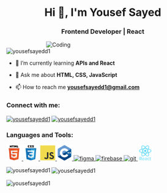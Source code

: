 <h1 align="center">Hi 👋, I'm Yousef Sayed</h1>
<h3 align="center">Frontend Developer | React</h3>
<img align="right" alt="Coding" width="400" src="https://media0.giphy.com/media/13HgwGsXF0aiGY/giphy.gif">

<p align="left"> <img src="https://komarev.com/ghpvc/?username=yousefsayedd1&label=Profile%20views&color=0e75b6&style=flat" alt="yousefsayedd1" /> </p>

- 🌱 I’m currently learning **APIs and React**

- 💬 Ask me about **HTML, CSS, JavaScript**

- 📫 How to reach me **yousefsayedd1@gmail.com**

<h3 align="left">Connect with me:</h3>
<p align="left">
<a href="https://linkedin.com/in/yousefsayedd1" target="blank"><img align="center" src="https://raw.githubusercontent.com/rahuldkjain/github-profile-readme-generator/master/src/images/icons/Social/linked-in-alt.svg" alt="yousefsayedd1" height="30" width="40" /></a>
<a href="https://www.leetcode.com/yousefsayedd1" target="blank"><img align="center" src="https://raw.githubusercontent.com/rahuldkjain/github-profile-readme-generator/master/src/images/icons/Social/leet-code.svg" alt="yousefsayedd1" height="30" width="40" /></a>
</p>

<h3 align="left">Languages and Tools:</h3>
<p align="left">  <a href="https://www.w3.org/html/" target="_blank" rel="noreferrer"> <img src="https://raw.githubusercontent.com/devicons/devicon/master/icons/html5/html5-original-wordmark.svg" alt="html5" width="40" height="40"/> </a>  <a href="https://www.w3schools.com/css/" target="_blank" rel="noreferrer"> <img src="https://raw.githubusercontent.com/devicons/devicon/master/icons/css3/css3-original-wordmark.svg" alt="css3" width="40" height="40"/> </a> <a href="https://developer.mozilla.org/en-US/docs/Web/JavaScript" target="_blank" rel="noreferrer"> <img src="https://raw.githubusercontent.com/devicons/devicon/master/icons/javascript/javascript-original.svg" alt="javascript" width="40" height="40"/> </a> <a href="https://www.w3schools.com/cpp/" target="_blank" rel="noreferrer"> <img src="https://raw.githubusercontent.com/devicons/devicon/master/icons/cplusplus/cplusplus-original.svg" alt="cplusplus" width="40" height="40"/> </a> <a href="https://www.figma.com/" target="_blank" rel="noreferrer"> <img src="https://www.vectorlogo.zone/logos/figma/figma-icon.svg" alt="figma" width="40" height="40"/> </a> <a href="https://firebase.google.com/" target="_blank" rel="noreferrer"> <img src="https://www.vectorlogo.zone/logos/firebase/firebase-icon.svg" alt="firebase" width="40" height="40"/> </a> <a href="https://git-scm.com/" target="_blank" rel="noreferrer"> <img src="https://www.vectorlogo.zone/logos/git-scm/git-scm-icon.svg" alt="git" width="40" height="40"/> </a>  <a href="https://reactjs.org/" target="_blank" rel="noreferrer"> <img src="https://raw.githubusercontent.com/devicons/devicon/master/icons/react/react-original-wordmark.svg" alt="react" width="40" height="40"/> </a> </p>

<p><img align="left" src="https://github-readme-stats.vercel.app/api/top-langs?username=yousefsayedd1&show_icons=true&locale=en&layout=compact" alt="yousefsayedd1" /></p>

<p>&nbsp;<img align="center" src="https://github-readme-stats.vercel.app/api?username=yousefsayedd1&show_icons=true&locale=en" alt="yousefsayedd1" /></p>

<p><img align="center" src="https://github-readme-streak-stats.herokuapp.com/?user=yousefsayedd1&" alt="yousefsayedd1" /></p>
